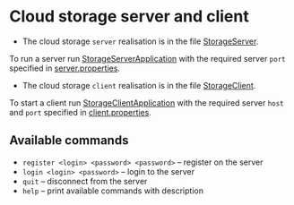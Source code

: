 # Cloud storage server and client

- The cloud storage `server` realisation is in the
  file [StorageServer](server/src/main/java/cloudstorage/server/StorageServer.java).

To run a server run [StorageServerApplication](server/src/main/java/cloudstorage/StorageServerApplication.java) with
the required server `port` specified in [server.properties](server/src/main/resources/cloudstorage/server.properties).

- The cloud storage `client` realisation is in the
  file [StorageClient](client/src/main/java/cloudstorage/client/StorageClient.java).

To start a client run [StorageClientApplication](client/src/main/java/cloudstorage/StorageClientApplication.java) with
the required server `host` and `port` specified
in [client.properties](client/src/main/resources/cloudstorage/client.properties).

## Available commands

- `register <login> <password> <password>` – register on the server
- `login <login> <password>` – login to the server
- `quit` – disconnect from the server
- `help` – print available commands with description